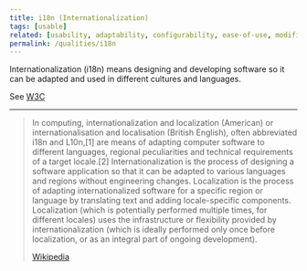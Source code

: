 ```yaml
---
title: i18n (Internationalization)
tags: [usable]
related: [usability, adaptability, configurability, ease-of-use, modifiability, user-assistance, user-experience]
permalink: /qualities/i18n
---
```


Internationalization (i18n) means designing and developing software so it can be adapted and used in different cultures and languages.

See [W3C](https://www.w3.org/International/questions/qa-i18n)

<hr>

>In computing, internationalization and localization (American) or internationalisation and localisation (British English), often abbreviated i18n and L10n,[1] are means of adapting computer software to different languages, regional peculiarities and technical requirements of a target locale.[2]
>Internationalization is the process of designing a software application so that it can be adapted to various languages and regions without engineering changes. Localization is the process of adapting internationalized software for a specific region or language by translating text and adding locale-specific components.
>Localization (which is potentially performed multiple times, for different locales) uses the infrastructure or flexibility provided by internationalization (which is ideally performed only once before localization, or as an integral part of ongoing development). 
>
>[Wikipedia](https://en.wikipedia.org/wiki/Internationalization_and_localization)

